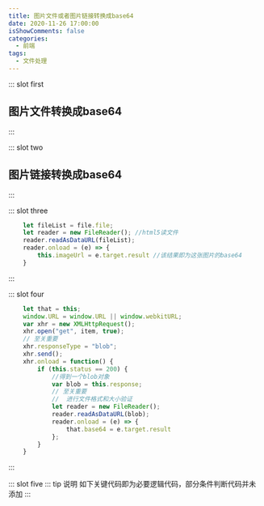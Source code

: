 ```yaml
---
title: 图片文件或者图片链接转换成base64
date: 2020-11-26 17:00:00
isShowComments: false
categories: 
  - 前端
tags: 
  - 文件处理
---
```


::: slot first
## 图片文件转换成base64
:::

::: slot two
## 图片链接转换成base64
:::

::: slot three
``` js
	let fileList = file.file;
	let reader = new FileReader(); //html5读文件
	reader.readAsDataURL(fileList);
	reader.onload = (e) => {
		this.imageUrl = e.target.result	//该结果即为这张图片的base64
	}
```
:::

::: slot four
``` js
	let that = this;
	window.URL = window.URL || window.webkitURL;
	var xhr = new XMLHttpRequest();
	xhr.open("get", item, true);
	// 至关重要
	xhr.responseType = "blob";
	xhr.send();
	xhr.onload = function() {
		if (this.status == 200) {
			//得到一个blob对象
			var blob = this.response;
			// 至关重要
			//	进行文件格式和大小验证
			let reader = new FileReader();
			reader.readAsDataURL(blob);
			reader.onload = (e) => {
				that.base64 = e.target.result
			};
		}
	}
```

:::

::: slot five
::: tip 说明
如下关键代码即为必要逻辑代码，部分条件判断代码并未添加
:::

<Blobbase64></Blobbase64>
